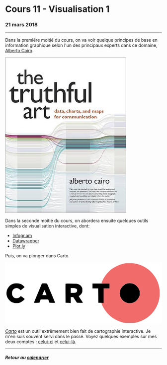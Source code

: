 # Cours 11 - Visualisation 1

### 21 mars 2018

-----

Dans la première moitié du cours, on va voir quelque principes de base en information graphique selon l'un des principaux experts dans ce domaine, [Alberto Cairo](https://twitter.com/albertocairo).

[![](/assets/truthfulart.jpeg)](http://www.thefunctionalart.com/p/the-truthful-art-book.html)

Dans la seconde moitié du cours, on abordera ensuite quelques outils simples de visualisation interactive, dont:

- [Infogr.am](https://infogr.am)
- [Datawrapper](https://www.datawrapper.de/)
- [Plot.ly](https://plot.ly/)

Puis, on va plonger dans Carto.

![](/assets/Carto_Logo.png)

[*Carto*](https://carto.com/) est un outil extrêmement bien fait de cartographie interactive. Je m'en suis souvent servi dans le passé. Voyez quelques exemples sur mes deux comptes&nbsp;: [celui-ci](https://jhroy.carto.com) et [celui-là](https://jeanhuguesroy.carto.com).

-----

##### Retour au [calendrier](/calendrier.md)
